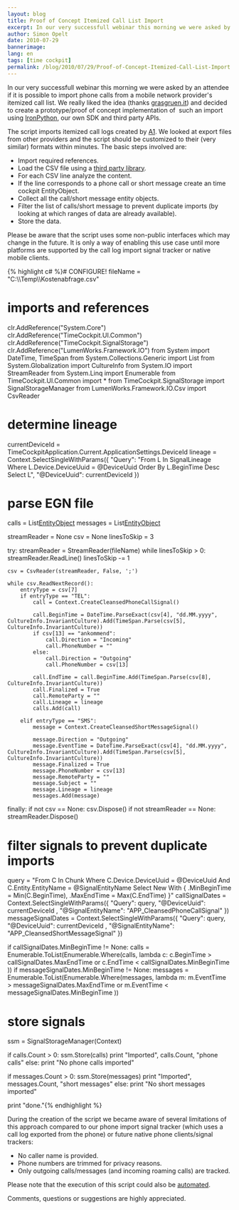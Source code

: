 ```yaml
---
layout: blog
title: Proof of Concept Itemized Call List Import
excerpt: In our very successfull webinar this morning we were asked by an attendee if it is possible to import phone calls from a mobile network provider's itemized call list. We really liked the idea (thanks grasgruen.it) and decided to create a prototype/proof of concept implementation of  such an import using IronPython, our own SDK and third party APIs.
author: Simon Opelt
date: 2010-07-29
bannerimage: 
lang: en
tags: [time cockpit]
permalink: /blog/2010/07/29/Proof-of-Concept-Itemized-Call-List-Import
---
```


<p>In our very successfull webinar this morning we were asked by an attendee if it is possible to import phone calls from a mobile network provider's itemized call list. We really liked the idea (thanks <a href="http://grasgruen.it/" target="_blank">grasgruen.it</a>) and decided to create a prototype/proof of concept implementation of  such an import using <a href="http://ironpython.net/" target="_blank">IronPython</a>, our own SDK and third party APIs.</p><p>The script imports itemized call logs created by <a href="http://www.a1.net/" target="_blank">A1</a>. We looked at export files from other providers and the script should be customized to their (very similar) formats within minutes. The basic steps involved are:</p><ul>
  <li>Import required references.</li>
  <li>Load the CSV file using a <a href="http://www.codeproject.com/KB/database/CsvReader.aspx" target="_blank">third party library</a>.</li>
  <li>For each CSV line analyze the content.</li>
  <li>If the line corresponds to a phone call or short message create an time cockpit <span class="InlineCode">EntityObject</span>.</li>
  <li>Collect all the call/short message entity objects.</li>
  <li>Filter the list of calls/short message to prevent duplicate imports (by looking at which ranges of data are already available).</li>
  <li>Store the data.</li>
</ul><p class="InfoBox">Please be aware that the script uses some non-public interfaces which may change in the future. It is only a way of enabling this use case until more platforms are supported by the call log import signal tracker or native mobile clients.</p>{% highlight c# %}# CONFIGURE!
fileName = "C:\\Temp\\Kostenabfrage.csv"

# imports and references
clr.AddReference("System.Core")
clr.AddReference("TimeCockpit.UI.Common")
clr.AddReference("TimeCockpit.SignalStorage")
clr.AddReference("LumenWorks.Framework.IO")
from System import DateTime, TimeSpan
from System.Collections.Generic import List
from System.Globalization import CultureInfo
from System.IO import StreamReader
from System.Linq import Enumerable
from TimeCockpit.UI.Common import *
from TimeCockpit.SignalStorage import SignalStorageManager
from LumenWorks.Framework.IO.Csv import CsvReader

# determine lineage
currentDeviceId = TimeCockpitApplication.Current.ApplicationSettings.DeviceId
lineage = Context.SelectSingleWithParams({ "Query": "From L In SignalLineage Where L.Device.DeviceUuid = @DeviceUuid Order By L.BeginTime Desc Select L", "@DeviceUuid": currentDeviceId })

# parse EGN file
calls = List[EntityObject]()
messages = List[EntityObject]()

streamReader = None
csv = None
linesToSkip = 3

try:
    streamReader = StreamReader(fileName)
    while linesToSkip > 0:
        streamReader.ReadLine()
        linesToSkip -= 1

    csv = CsvReader(streamReader, False, ';')

    while csv.ReadNextRecord():
        entryType = csv[7]
        if entryType == "TEL":
            call = Context.CreateCleansedPhoneCallSignal()

            call.BeginTime = DateTime.ParseExact(csv[4], "dd.MM.yyyy", CultureInfo.InvariantCulture).Add(TimeSpan.Parse(csv[5], CultureInfo.InvariantCulture))
            if csv[13] == "ankommend":
                call.Direction = "Incoming"
                call.PhoneNumber = ""
            else:
                call.Direction = "Outgoing"
                call.PhoneNumber = csv[13]

            call.EndTime = call.BeginTime.Add(TimeSpan.Parse(csv[8], CultureInfo.InvariantCulture))
            call.Finalized = True
            call.RemoteParty = ""
            call.Lineage = lineage
            calls.Add(call)
            
        elif entryType == "SMS":
            message = Context.CreateCleansedShortMessageSignal()

            message.Direction = "Outgoing"
            message.EventTime = DateTime.ParseExact(csv[4], "dd.MM.yyyy", CultureInfo.InvariantCulture).Add(TimeSpan.Parse(csv[5], CultureInfo.InvariantCulture))
            message.Finalized = True
            message.PhoneNumber = csv[13]
            message.RemoteParty = ""
            message.Subject = ""
            message.Lineage = lineage
            messages.Add(message)

finally:
    if not csv == None:
        csv.Dispose()
    if not streamReader == None:
        streamReader.Dispose()

# filter signals to prevent duplicate imports
query = "From C In Chunk Where C.Device.DeviceUuid = @DeviceUuid And C.Entity.EntityName = @SignalEntityName Select New With { .MinBeginTime = Min(C.BeginTime), .MaxEndTime = Max(C.EndTime) }"
callSignalDates = Context.SelectSingleWithParams({ "Query": query, "@DeviceUuid": currentDeviceId , "@SignalEntityName": "APP_CleansedPhoneCallSignal" })
messageSignalDates = Context.SelectSingleWithParams({ "Query": query, "@DeviceUuid": currentDeviceId , "@SignalEntityName": "APP_CleansedShortMessageSignal" })

if callSignalDates.MinBeginTime != None:
    calls = Enumerable.ToList(Enumerable.Where(calls, lambda c: c.BeginTime > callSignalDates.MaxEndTime or c.EndTime < callSignalDates.MinBeginTime ))
if messageSignalDates.MinBeginTime != None:
    messages = Enumerable.ToList(Enumerable.Where(messages, lambda m: m.EventTime > messageSignalDates.MaxEndTime or m.EventTime < messageSignalDates.MinBeginTime ))

# store signals
ssm = SignalStorageManager(Context)

if calls.Count > 0:
    ssm.Store(calls)
    print "Imported", calls.Count, "phone calls"
else:
    print "No phone calls imported"

if messages.Count > 0:
    ssm.Store(messages)
    print "Imported", messages.Count, "short messages"
else:
    print "No short messages imported"

print "done."{% endhighlight %}<p>During the creation of the script we became aware of several limitations of this approach compared to our phone import signal tracker (which uses a call log exported from the phone) or future native phone clients/signal trackers:</p><ul>
  <li>No caller name is provided.</li>
  <li>Phone numbers are trimmed for privacy reasons.</li>
  <li>Only outgoing calls/messages (and incoming roaming calls) are tracked.</li>
</ul><p>Please note that the execution of this script could also be <a href="http://help.timecockpit.com/html/7c78b76a-2526-4408-accc-ccae19bbca45.htm" target="_blank">automated</a>.</p><p>Comments, questions or suggestions are highly appreciated.</p>